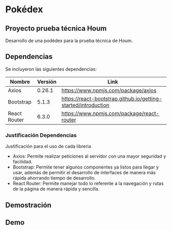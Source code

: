 # Pokédex
## Proyecto prueba técnica Houm

Desarrollo de una podédex para la prueba técnica de Houm.  

## Dependencias

Se incluyeron las siguientes dependencias: 

| Nombre | Versión | Link |
| ------ | ------- | ---- |
| Axios | 0.26.1 | https://www.npmjs.com/package/axios |
| Bootstrap | 5.1.3 | https://react-bootstrap.github.io/getting-started/introduction |
| React Router | 6.3.0 | https://www.npmjs.com/package/react-router |

### Justificación Dependencias

Justificación para el uso de cada libreria
* Axios: Permite realizar peticiones al servidor con una mayor seguridad y facilidad. 
* Bootstrap: Permite tener algunos componentes ya listos para llegar y usar, además de permitir el desarrollo de interfaces de manera más rápida ahorrando tiempo de desarrollo.  
* React Router: Permite manejar todo lo referente a la navegación y rutas de la página de manera rápida y sencilla.  

## Demostración



## Demo 
